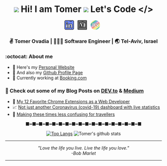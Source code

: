 <div align="center">
  <h1> <img src="https://raw.githubusercontent.com/alexnaiman/alexnaiman/master/resources/welcomeglitch.gif" width="50px" /> Hi! I am Tomer <img src="https://media.giphy.com/media/hvRJCLFzcasrR4ia7z/giphy.gif" width="25px"> Let's Code &lt;/&gt; </h1>
</div>

<p align='center'>
<a target="_blank" href="https://www.linkedin.com/in/tomerovadia/"><img height="30" src="https://raw.githubusercontent.com/otomer/otomer/master/assets/linkedin.png?raw=true"></a>&nbsp;&nbsp;
<a target="_blank" href="https://medium.com/@tomero"><img height="30" src="https://raw.githubusercontent.com/otomer/otomer/master/assets/medium.png?raw=true"></a>&nbsp;&nbsp;
<a target="_blank" href="https://dev.to/otomer"><img height="30" src="https://raw.githubusercontent.com/otomer/otomer/master/assets/devto.png?raw=true"></a>&nbsp;&nbsp;

<div align="center">
  <h3> ✌️ Tomer Ovadia | 👨🏽‍💻 Software Engineer | 🌏 Tel-Aviv, Israel </h3>
</div>

### :octocat: About me

- 🔗 Here's my <a target="_blank" href="https://www.tomerovadia.com">Personal Website</a>
- 👤 And also my <a target="_blank" href="https://otomer.github.io">Github Profile Page</a>
- 🏢 Currently working at <a target="_blank" href="https://www.booking.com">Booking.com</a>

### 📕 Check out some of my Blog Posts on [DEV.to](https://dev.to/otomer) & [Medium](https://medium.com/@tomero)

- 🚀 <a target="_blank" href="https://dev.to/otomer/my-12-favorite-chrome-extensions-as-a-web-developer-56eg">My 12 Favorite Chrome Extensions as a Web Developer</a>
- 📈 <a target="_blank" href="https://dev.to/otomer/not-just-another-coronavirus-covid-19-dashboard-with-live-statistics-4d9k">Not just another Coronavirus (covid-19) dashboard with live statistics</a>
- 🌇 <a target="_blank" href="https://dev.to/otomer/making-these-times-less-confusing-for-travellers-29hj">Making these times less confusing for travellers</a>

<div align="center">

■━■━■━■━■━■━■━■━■━■━■━■━■━■━■━■━■━■

[![Top Langs](https://github-readme-stats.vercel.app/api/top-langs/?username=otomer&layout=compact)](https://github.com/anuraghazra/github-readme-stats)
![Tomer's github stats](https://github-readme-stats.vercel.app/api/?username=otomer&show_icons=true&title_color=1F75C8&icon_color=2AA410&text_color=043667&bg_color=ffffff)

</div>

--- 

<p align="center">
   <i>
     "Love the life you live. Live the life you love." <br>
                                         -Bob Marlet
  </i>
</p>       

---
